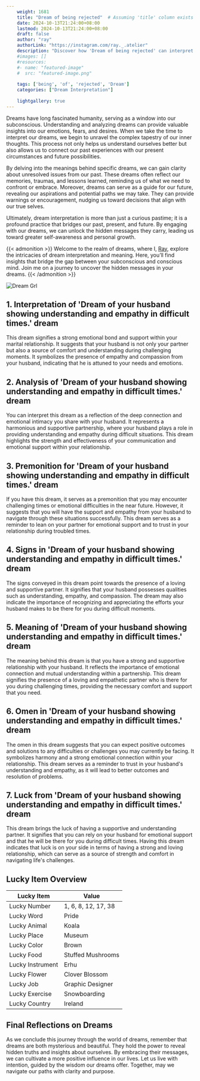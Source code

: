```yaml
---
    weight: 1681
    title: "Dream of being rejected"  # Assuming 'title' column exists
    date: 2024-10-13T21:24:00+08:00
    lastmod: 2024-10-13T21:24:00+08:00
    draft: false
    author: "ray"
    authorLink: "https://instagram.com/ray._.atelier"
    description: "Discover how 'Dream of being rejected' can interpret your future and uncover its significant meanings in your life."
    #images: []
    #resources:
    #- name: "featured-image"
    #  src: "featured-image.png"
    
    tags: ['being', 'of', 'rejected', 'Dream']
    categories: ["Dream Interpretation"]
    
    lightgallery: true
---
```

    
Dreams have long fascinated humanity, serving as a window into our subconscious. Understanding and analyzing dreams can provide valuable insights into our emotions, fears, and desires. When we take the time to interpret our dreams, we begin to unravel the complex tapestry of our inner thoughts. This process not only helps us understand ourselves better but also allows us to connect our past experiences with our present circumstances and future possibilities.

By delving into the meanings behind specific dreams, we can gain clarity about unresolved issues from our past. These dreams often reflect our memories, traumas, and lessons learned, reminding us of what we need to confront or embrace. Moreover, dreams can serve as a guide for our future, revealing our aspirations and potential paths we may take. They can provide warnings or encouragement, nudging us toward decisions that align with our true selves.

Ultimately, dream interpretation is more than just a curious pastime; it is a profound practice that bridges our past, present, and future. By engaging with our dreams, we can unlock the hidden messages they carry, leading us toward greater self-awareness and personal growth.

{{< admonition >}}
Welcome to the realm of dreams, where I, [Ray](https://instagram.com/ray._.atelier), explore the intricacies of dream interpretation and meaning. Here, you’ll find insights that bridge the gap between your subconscious and conscious mind. Join me on a journey to uncover the hidden messages in your dreams.
{{< /admonition >}}

![Dream Grl](https://cdn.pixabay.com/photo/2017/11/02/03/35/gothic-2910057_1280.jpg "Dream Grl")

## 1. Interpretation of 'Dream of your husband showing understanding and empathy in difficult times.' dream
 This dream signifies a strong emotional bond and support within your marital relationship. It suggests that your husband is not only your partner but also a source of comfort and understanding during challenging moments. It symbolizes the presence of empathy and compassion from your husband, indicating that he is attuned to your needs and emotions.

## 2. Analysis of 'Dream of your husband showing understanding and empathy in difficult times.' dream
 You can interpret this dream as a reflection of the deep connection and emotional intimacy you share with your husband. It represents a harmonious and supportive partnership, where your husband plays a role in providing understanding and empathy during difficult situations. This dream highlights the strength and effectiveness of your communication and emotional support within your relationship.

## 3. Premonition for 'Dream of your husband showing understanding and empathy in difficult times.' dream
 If you have this dream, it serves as a premonition that you may encounter challenging times or emotional difficulties in the near future. However, it suggests that you will have the support and empathy from your husband to navigate through these situations successfully. This dream serves as a reminder to lean on your partner for emotional support and to trust in your relationship during troubled times.

## 4. Signs in 'Dream of your husband showing understanding and empathy in difficult times.' dream
 The signs conveyed in this dream point towards the presence of a loving and supportive partner. It signifies that your husband possesses qualities such as understanding, empathy, and compassion. The dream may also indicate the importance of recognizing and appreciating the efforts your husband makes to be there for you during difficult moments.

## 5. Meaning of 'Dream of your husband showing understanding and empathy in difficult times.' dream
 The meaning behind this dream is that you have a strong and supportive relationship with your husband. It reflects the importance of emotional connection and mutual understanding within a partnership. This dream signifies the presence of a loving and empathetic partner who is there for you during challenging times, providing the necessary comfort and support that you need.

## 6. Omen in 'Dream of your husband showing understanding and empathy in difficult times.' dream
 The omen in this dream suggests that you can expect positive outcomes and solutions to any difficulties or challenges you may currently be facing. It symbolizes harmony and a strong emotional connection within your relationship. This dream serves as a reminder to trust in your husband's understanding and empathy, as it will lead to better outcomes and resolution of problems.

## 7. Luck from 'Dream of your husband showing understanding and empathy in difficult times.' dream
 This dream brings the luck of having a supportive and understanding partner. It signifies that you can rely on your husband for emotional support and that he will be there for you during difficult times. Having this dream indicates that luck is on your side in terms of having a strong and loving relationship, which can serve as a source of strength and comfort in navigating life's challenges.

## Lucky Item Overview
| Lucky Item          | Value              |
|---------------|--------------------|
| Lucky Number        | 1, 6, 8, 12, 17, 38  |
| Lucky Word          | Pride |
| Lucky Animal        | Koala |
| Lucky Place         | Museum     |
| Lucky Color         | Brown     |
| Lucky Food          | Stuffed Mushrooms      |
| Lucky Instrument    | Erhu |
| Lucky Flower        | Clover Blossom    |
| Lucky Job           | Graphic Designer       |
| Lucky Exercise      | Snowboarding  |
| Lucky Country       | Ireland    |


##  Final Reflections on Dreams

As we conclude this journey through the world of dreams, remember that dreams are both mysterious and beautiful. They hold the power to reveal hidden truths and insights about ourselves. By embracing their messages, we can cultivate a more positive influence in our lives. Let us live with intention, guided by the wisdom our dreams offer. Together, may we navigate our paths with clarity and purpose.
